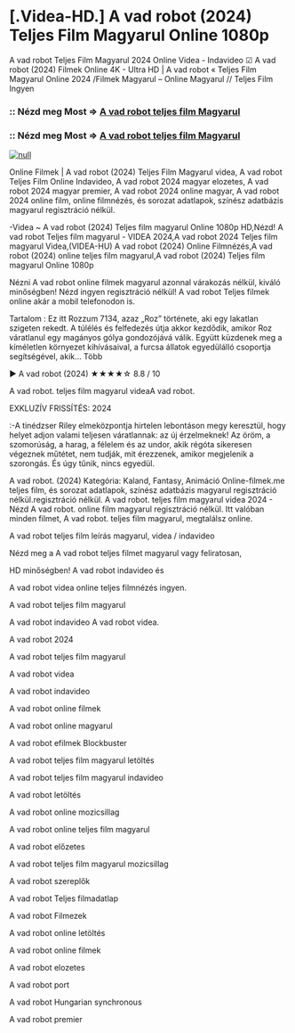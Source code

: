 # [.Videa-HD.] A vad robot (2024) Teljes Film Magyarul Online 1080p

A vad robot Teljes Film Magyarul 2024 Online Videa - Indavideo ☑ A vad robot (2024) Filmek Online 4K - Ultra HD | A vad robot « Teljes Film Magyarul Online 2024 /Filmek Magyarul – Online Magyarul // Teljes Film Ingyen

### :: Nézd meg Most => [A vad robot teljes film Magyarul](https://t.co/6Ima5AX9Tc)

### :: Nézd meg Most => [A vad robot teljes film Magyarul](https://t.co/6Ima5AX9Tc)

[![null](https://static.wixstatic.com/media/855a25_043b5abeb4ae4d35ac003198e7fe56ed~mv2.gif)](https://t.co/6Ima5AX9Tc)

Online Filmek | A vad robot (2024) Teljes Film Magyarul videa, A vad robot Teljes Film Online Indavideo, A vad robot 2024 magyar elozetes, A vad robot 2024 magyar premier, A vad robot 2024 online magyar, A vad robot 2024 online film, online filmnézés, és sorozat adatlapok, színész adatbázis magyarul regisztráció nélkül.

-Videa ~ A vad robot (2024) Teljes film magyarul Online 1080p HD,Nézd! A vad robot Teljes film magyarul - VIDEA 2024,A vad robot 2024 Teljes film magyarul Videa,(VIDEA-HU) A vad robot (2024) Online Filmnézés,A vad robot (2024) online teljes film magyarul,A vad robot (2024) Teljes film magyarul Online 1080p

Nézni A vad robot online filmek magyarul azonnal várakozás nélkül, kiváló minőségben! Nézd ingyen regisztráció nélkül! A vad robot Teljes filmek online akár a mobil telefonodon is.

Tartalom : Ez itt Rozzum 7134, azaz „Roz” története, aki egy lakatlan szigeten rekedt. A túlélés és felfedezés útja akkor kezdődik, amikor Roz váratlanul egy magányos gólya gondozójává válik. Együtt küzdenek meg a kíméletlen környezet kihívásaival, a furcsa állatok egyedülálló csoportja segítségével, akik… Több

▶️ A vad robot (2024) ★★★★☆ 8.8 / 10

A vad robot. teljes film magyarul videaA vad robot.

EXKLUZÍV FRISSÍTÉS: 2024

:-A tinédzser Riley elmeközpontja hirtelen lebontáson megy keresztül, hogy helyet adjon valami teljesen váratlannak: az új érzelmeknek! Az öröm, a szomorúság, a harag, a félelem és az undor, akik régóta sikeresen végeznek műtétet, nem tudják, mit érezzenek, amikor megjelenik a szorongás. És úgy tűnik, nincs egyedül.

A vad robot. (2024) Kategória: Kaland, Fantasy, Animáció Online-filmek.me teljes film, és sorozat adatlapok, színész adatbázis magyarul regisztráció nélkül.regisztráció nélkül. A vad robot. teljes film magyarul videa 2024 - Nézd A vad robot. online film magyarul regisztráció nélkül. Itt valóban minden filmet, A vad robot. teljes film magyarul, megtalálsz online.

A vad robot teljes film leírás magyarul, videa / indavideo

Nézd meg a A vad robot teljes filmet magyarul vagy feliratosan, 

HD minőségben! A vad robot indavideo és 

A vad robot videa online teljes filmnézés ingyen. 

A vad robot teljes film magyarul 

A vad robot indavideo A vad robot videa.

A vad robot 2024

A vad robot teljes film magyarul

A vad robot videa

A vad robot indavideo

A vad robot online filmek

A vad robot online magyarul

A vad robot efilmek Blockbuster

A vad robot teljes film magyarul letöltés

A vad robot teljes film magyarul indavideo

A vad robot letöltés

A vad robot online mozicsillag

A vad robot online teljes film magyarul

A vad robot előzetes

A vad robot teljes film magyarul mozicsillag

A vad robot szereplők

A vad robot Teljes filmadatlap

A vad robot Filmezek

A vad robot online letöltés

A vad robot online filmek

A vad robot elozetes

A vad robot port

A vad robot Hungarian synchronous

A vad robot premier

